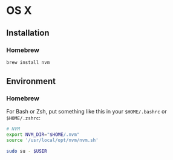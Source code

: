 # OS X

## Installation

### Homebrew

```sh
brew install nvm
```

## Environment

### Homebrew

For Bash or Zsh, put something like this in your `$HOME/.bashrc` or `$HOME/.zshrc`:

```sh
# NVM
export NVM_DIR="$HOME/.nvm"
source '/usr/local/opt/nvm/nvm.sh'
```

```sh
sudo su - $USER
```
